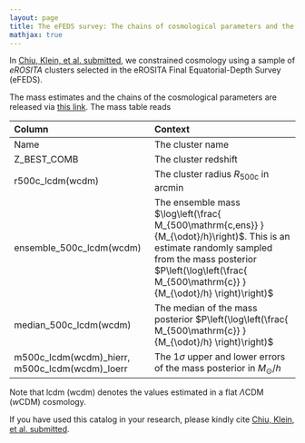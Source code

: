 ```yaml
---
layout: page
title: The eFEDS survey: The chains of cosmological parameters and the cluster masses
mathjax: true
---
```


In [Chiu, Klein, et al. submitted][chiu22], we constrained cosmology using a sample of _eROSITA_ clusters selected in the eROSITA Final Equatorial-Depth Survey (eFEDS).

The mass estimates and the chains of the cosmological parameters are released via [this link][releases]. The mass table reads

| Column 	| Context |
| :------ |:--- |
| Name | The cluster name     |
| Z\_BEST\_COMB    | The cluster redshift |
| r500c\_lcdm(wcdm)        | The cluster radius $R_{500\mathrm{c}}$ in arcmin |
| ensemble\_500c\_lcdm(wcdm)        | The ensemble mass $\log\left(\frac{ M_{500\mathrm{c,ens}} }{M_{\odot}/h}\right)$. This is an estimate randomly sampled from the mass posterior $P\left(\log\left(\frac{ M_{500\mathrm{c}} }{M_{\odot}/h} \right)\right)$ |
| median\_500c\_lcdm(wcdm)    | The median of the mass posterior $P\left(\log\left(\frac{ M_{500\mathrm{c}} }{M_{\odot}/h} \right)\right)$ |
| m500c\_lcdm(wcdm)\_hierr, m500c\_lcdm(wcdm)\_loerr    | The 1$\sigma$ upper and lower errors of the mass posterior in $M_{\odot}/h$ |

Note that lcdm (wcdm) denotes the values estimated in a flat $\Lambda$CDM ($w$CDM) cosmology.

If you have used this catalog in your research, please kindly cite [Chiu, Klein, et al. submitted][chiu22].

[chiu22]:https://github.com/inonchiu/eFEDSproducts
[releases]:https://github.com/inonchiu/eFEDSproducts
